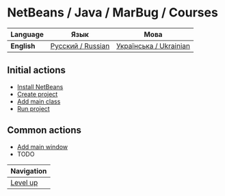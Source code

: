 # NetBeans / Java / MarBug / Courses

| Language | Язык | Мова |
| -------- | ---- | ---- |
| **English** | [Русский / Russian](README.ru.md) | [Українська / Ukrainian](README.uk.md) |

## Initial actions ##

* [Install NetBeans](install/README.md)
* [Create project](create-project/README.md)
* [Add main class](add-main-class/README.md)
* [Run project](run-project/README.md)

## Common actions ##

* [Add main window](add-main-window/README.md)
* TODO

| Navigation               |
| ------------------------ |
| [Level up](../README.md) |
